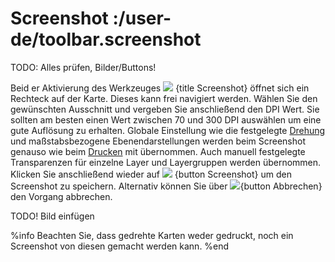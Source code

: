 # Screenshot :/user-de/toolbar.screenshot

TODO: Alles prüfen, Bilder/Buttons!

Beid er Aktivierung des Werkzeuges ![](outline-insert_photo-24px.svg) {title Screenshot} öffnet sich ein Rechteck auf der Karte.
Dieses kann frei navigiert werden. Wählen Sie den gewünschten Ausschnitt und vergeben Sie anschließend den DPI Wert.
Sie sollten am besten einen Wert zwischen 70 und 300 DPI auswählen um eine gute Auflösung zu erhalten.
Globale Einstellung wie die festgelegte [Drehung](/user-de/statusbar.drehung) und maßstabsbezogene Ebenendarstellungen werden beim Screenshot genauso wie beim [Drucken](/user-de/toolbar.drucken) mit übernommen.
Auch manuell festgelegte Transparenzen für einzelne Layer und Layergruppen werden übernommen.
Klicken Sie anschließend wieder auf ![](outline-insert_photo-24px.svg) {button Screenshot} um den Screenshot zu speichern. Alternativ können Sie über ![](baseline-close-24px.svg){button Abbrechen} den Vorgang abbrechen.

TODO! Bild einfügen

%info
  Beachten Sie, dass gedrehte Karten weder gedruckt, noch ein Screenshot von diesen gemacht werden kann. 
%end

